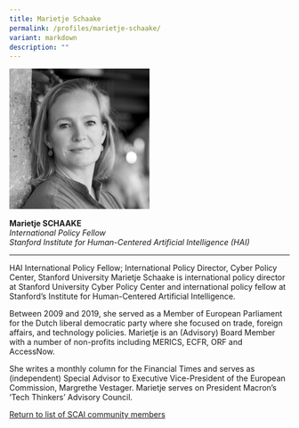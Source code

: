 ```yaml
---
title: Marietje Schaake
permalink: /profiles/marietje-schaake/
variant: markdown
description: ""
---
```

<div style="width:50%"><img src="/images/People/marietje_schaake_2.jpeg" alt="Marietje Schaake"></div>

**Marietje SCHAAKE**<br>*International Policy Fellow*<br>*Stanford Institute for Human-Centered Artificial Intelligence (HAI)*<br>

---

HAI International Policy Fellow; International Policy Director, Cyber Policy Center, Stanford University Marietje Schaake is international policy director at Stanford University Cyber Policy Center and international policy fellow at Stanford’s Institute for Human-Centered Artificial Intelligence. 

Between 2009 and 2019, she served as a Member of European Parliament for the Dutch liberal democratic party where she focused on trade, foreign affairs, and technology policies. Marietje is an (Advisory) Board Member with a number of non-profits including MERICS, ECFR, ORF and AccessNow. 

She writes a monthly column for the Financial Times and serves as (independent) Special Advisor to Executive Vice-President of the European Commission, Margrethe Vestager. Marietje serves on President Macron’s ‘Tech Thinkers’ Advisory Council.

[Return to list of SCAI community members](/community)